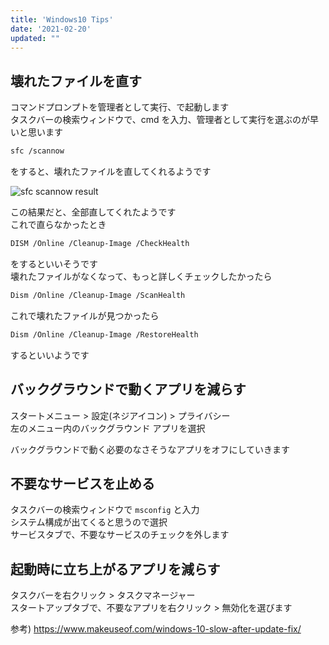 ```yaml
---
title: 'Windows10 Tips'
date: '2021-02-20'
updated: ""
---
```


## 壊れたファイルを直す

コマンドプロンプトを管理者として実行、で起動します  
タスクバーの検索ウィンドウで、cmd を入力、管理者として実行を選ぶのが早いと思います

```bash
sfc /scannow
```

をすると、壊れたファイルを直してくれるようです

![sfc scannow result](/windows10-tips/sfc_scannow_result.webp)

この結果だと、全部直してくれたようです  
これで直らなかったとき

```bash
DISM /Online /Cleanup-Image /CheckHealth
```

をするといいそうです  
壊れたファイルがなくなって、もっと詳しくチェックしたかったら

```bash
Dism /Online /Cleanup-Image /ScanHealth
```

これで壊れたファイルが見つかったら

```bash
Dism /Online /Cleanup-Image /RestoreHealth
```

するといいようです

## バックグラウンドで動くアプリを減らす

スタートメニュー > 設定(ネジアイコン) > プライバシー  
左のメニュー内のバックグラウンド アプリを選択

バックグラウンドで動く必要のなさそうなアプリをオフにしていきます

## 不要なサービスを止める

タスクバーの検索ウィンドウで `msconfig` と入力  
システム構成が出てくると思うので選択  
サービスタブで、不要なサービスのチェックを外します

## 起動時に立ち上がるアプリを減らす

タスクバーを右クリック > タスクマネージャー  
スタートアップタブで、不要なアプリを右クリック > 無効化を選びます

参考) https://www.makeuseof.com/windows-10-slow-after-update-fix/
